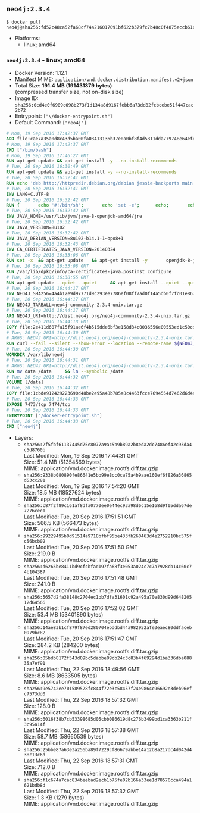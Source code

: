 ## `neo4j:2.3.4`

```console
$ docker pull neo4j@sha256:fd52c48ca52fa68cf74a216017091bf622b379fc7b48c0f4875eccb61cc1ef5b
```

-	Platforms:
	-	linux; amd64

### `neo4j:2.3.4` - linux; amd64

-	Docker Version: 1.12.1
-	Manifest MIME: `application/vnd.docker.distribution.manifest.v2+json`
-	Total Size: **191.4 MB (191431379 bytes)**  
	(compressed transfer size, not on-disk size)
-	Image ID: `sha256:0cd4e0f6909c698b273f1d134a8d9167febb6a73dd82fcbcebe51f447cac2b72`
-	Entrypoint: `["\/docker-entrypoint.sh"]`
-	Default Command: `["neo4j"]`

```dockerfile
# Mon, 19 Sep 2016 17:42:37 GMT
ADD file:cae7a35a0d8c43d5ba00fa03413136b37e0a0bf8f4d5311dda779748e64ef425 in / 
# Mon, 19 Sep 2016 17:42:37 GMT
CMD ["/bin/bash"]
# Mon, 19 Sep 2016 17:46:27 GMT
RUN apt-get update && apt-get install -y --no-install-recommends 		ca-certificates 		curl 		wget 	&& rm -rf /var/lib/apt/lists/*
# Tue, 20 Sep 2016 16:30:49 GMT
RUN apt-get update && apt-get install -y --no-install-recommends 		bzip2 		unzip 		xz-utils 	&& rm -rf /var/lib/apt/lists/*
# Tue, 20 Sep 2016 16:32:41 GMT
RUN echo 'deb http://httpredir.debian.org/debian jessie-backports main' > /etc/apt/sources.list.d/jessie-backports.list
# Tue, 20 Sep 2016 16:32:41 GMT
ENV LANG=C.UTF-8
# Tue, 20 Sep 2016 16:32:42 GMT
RUN { 		echo '#!/bin/sh'; 		echo 'set -e'; 		echo; 		echo 'dirname "$(dirname "$(readlink -f "$(which javac || which java)")")"'; 	} > /usr/local/bin/docker-java-home 	&& chmod +x /usr/local/bin/docker-java-home
# Tue, 20 Sep 2016 16:32:42 GMT
ENV JAVA_HOME=/usr/lib/jvm/java-8-openjdk-amd64/jre
# Tue, 20 Sep 2016 16:32:42 GMT
ENV JAVA_VERSION=8u102
# Tue, 20 Sep 2016 16:32:42 GMT
ENV JAVA_DEBIAN_VERSION=8u102-b14.1-1~bpo8+1
# Tue, 20 Sep 2016 16:32:43 GMT
ENV CA_CERTIFICATES_JAVA_VERSION=20140324
# Tue, 20 Sep 2016 16:33:06 GMT
RUN set -x 	&& apt-get update 	&& apt-get install -y 		openjdk-8-jre-headless="$JAVA_DEBIAN_VERSION" 		ca-certificates-java="$CA_CERTIFICATES_JAVA_VERSION" 	&& rm -rf /var/lib/apt/lists/* 	&& [ "$JAVA_HOME" = "$(docker-java-home)" ]
# Tue, 20 Sep 2016 16:33:08 GMT
RUN /var/lib/dpkg/info/ca-certificates-java.postinst configure
# Tue, 20 Sep 2016 16:38:55 GMT
RUN apt-get update --quiet --quiet     && apt-get install --quiet --quiet --no-install-recommends lsof     && rm -rf /var/lib/apt/lists/*
# Tue, 20 Sep 2016 16:44:17 GMT
ENV NEO4J_SHA256=4a4b12e9d97771d9c293ee7786ef08ff7ad0f14a5db0f7fc01e8675e476f644b
# Tue, 20 Sep 2016 16:44:17 GMT
ENV NEO4J_TARBALL=neo4j-community-2.3.4-unix.tar.gz
# Tue, 20 Sep 2016 16:44:17 GMT
ARG NEO4J_URI=http://dist.neo4j.org/neo4j-community-2.3.4-unix.tar.gz
# Tue, 20 Sep 2016 16:44:18 GMT
COPY file:2e411d607fa15f91ae6f4b515dde6bf3e158d34c0036556e00553ed1c50cd63d in /tmp/ 
# Tue, 20 Sep 2016 16:44:30 GMT
# ARGS: NEO4J_URI=http://dist.neo4j.org/neo4j-community-2.3.4-unix.tar.gz
RUN curl --fail --silent --show-error --location --remote-name ${NEO4J_URI}     && echo "${NEO4J_SHA256} ${NEO4J_TARBALL}" | sha256sum --check --quiet -     && tar --extract --file ${NEO4J_TARBALL} --directory /var/lib     && mv /var/lib/neo4j-* /var/lib/neo4j     && rm ${NEO4J_TARBALL}
# Tue, 20 Sep 2016 16:44:30 GMT
WORKDIR /var/lib/neo4j
# Tue, 20 Sep 2016 16:44:31 GMT
# ARGS: NEO4J_URI=http://dist.neo4j.org/neo4j-community-2.3.4-unix.tar.gz
RUN mv data /data     && ln --symbolic /data
# Tue, 20 Sep 2016 16:44:32 GMT
VOLUME [/data]
# Tue, 20 Sep 2016 16:44:32 GMT
COPY file:1cbde912429223690d48be2e95a48b785a8c4463fcce7694554d7462d6d4eaae in /docker-entrypoint.sh 
# Tue, 20 Sep 2016 16:44:33 GMT
EXPOSE 7473/tcp 7474/tcp
# Tue, 20 Sep 2016 16:44:33 GMT
ENTRYPOINT ["/docker-entrypoint.sh"]
# Tue, 20 Sep 2016 16:44:33 GMT
CMD ["neo4j"]
```

-	Layers:
	-	`sha256:2f5fbf61137445d75e8077a9ac5b9b89a2b8eda2dc7486ef42c93da4c5d8760b`  
		Last Modified: Mon, 19 Sep 2016 17:44:31 GMT  
		Size: 51.4 MB (51354569 bytes)  
		MIME: application/vnd.docker.image.rootfs.diff.tar.gzip
	-	`sha256:9338b080890fe86641e5bb99e8cc0ca75a4b9aae160ef6f826a36865d53cc281`  
		Last Modified: Mon, 19 Sep 2016 17:54:20 GMT  
		Size: 18.5 MB (18527624 bytes)  
		MIME: application/vnd.docker.image.rootfs.diff.tar.gzip
	-	`sha256:c87f2f89c161af8dfa0770ee0e44ec93a98d6c15e168d9f05dda67de7276cec1`  
		Last Modified: Tue, 20 Sep 2016 17:51:51 GMT  
		Size: 566.5 KB (566473 bytes)  
		MIME: application/vnd.docker.image.rootfs.diff.tar.gzip
	-	`sha256:99229495b0d91514a9718bfbf95be433fb260463d4e2752210bc575fc56bcb02`  
		Last Modified: Tue, 20 Sep 2016 17:51:50 GMT  
		Size: 219.0 B  
		MIME: application/vnd.docker.image.rootfs.diff.tar.gzip
	-	`sha256:d6265be8411bd9cfcbfad197fa68f3e053a024c7c7a7928cb14c60c74b104387`  
		Last Modified: Tue, 20 Sep 2016 17:51:48 GMT  
		Size: 241.0 B  
		MIME: application/vnd.docker.image.rootfs.diff.tar.gzip
	-	`sha256:5657d2fa38148c2704ec1bb7dfa31601c92a495a70e830d99d64820512d64566`  
		Last Modified: Tue, 20 Sep 2016 17:52:02 GMT  
		Size: 53.4 MB (53401890 bytes)  
		MIME: application/vnd.docker.image.rootfs.diff.tar.gzip
	-	`sha256:14ae83b1cf879f87ed280704ebddbd44a982952afe3eaec80ddfaceb0979bc82`  
		Last Modified: Tue, 20 Sep 2016 17:51:47 GMT  
		Size: 284.2 KB (284200 bytes)  
		MIME: application/vnd.docker.image.rootfs.diff.tar.gzip
	-	`sha256:05bdb8172f543d09bc5dabbe09cb24c3c83b4f69294d1ba336dba08835a7ef91`  
		Last Modified: Thu, 22 Sep 2016 18:49:56 GMT  
		Size: 8.6 MB (8633505 bytes)  
		MIME: application/vnd.docker.image.rootfs.diff.tar.gzip
	-	`sha256:9e5742ee701589528fc844f72e3c58457f24e9864c96692e3deb96efc7573dd0`  
		Last Modified: Thu, 22 Sep 2016 18:57:32 GMT  
		Size: 128.0 B  
		MIME: application/vnd.docker.image.rootfs.diff.tar.gzip
	-	`sha256:6016f38b7cb53398685d05cbb086619d8c276b3499bd1ca3363b211f3c95a14f`  
		Last Modified: Thu, 22 Sep 2016 18:57:38 GMT  
		Size: 58.7 MB (58660539 bytes)  
		MIME: application/vnd.docker.image.rootfs.diff.tar.gzip
	-	`sha256:25bbe87a63e3a256ba89f7229cf86679abbe14a12b8a217dc4d042d438c13c6d`  
		Last Modified: Thu, 22 Sep 2016 18:57:31 GMT  
		Size: 712.0 B  
		MIME: application/vnd.docker.image.rootfs.diff.tar.gzip
	-	`sha256:f1c674a7cac834beebad2ecb1b75fe02b166a33ee1d78570cca494a1621bdb8d`  
		Last Modified: Thu, 22 Sep 2016 18:57:32 GMT  
		Size: 1.3 KB (1279 bytes)  
		MIME: application/vnd.docker.image.rootfs.diff.tar.gzip

